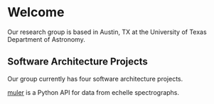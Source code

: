 # Welcome

Our research group is based in Austin, TX at the University of Texas Department of Astronomy.


## Software Architecture Projects

Our group currently has four software architecture projects.

[muler](https://muler.readthedocs.io/en/latest/) is a Python API for data from echelle spectrographs.


